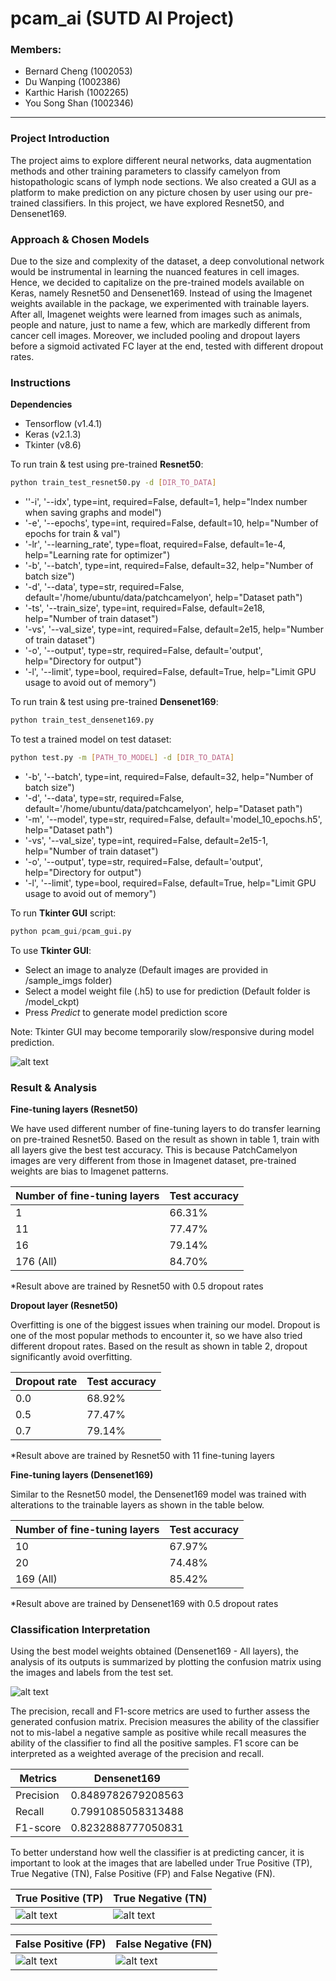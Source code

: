 # pcam_ai (SUTD AI Project)
### Members:

- Bernard Cheng (1002053)
- Du Wanping (1002386)
- Karthic Harish (1002265)
- You Song Shan (1002346)

---

### Project Introduction

The project aims to explore different neural networks, data augmentation methods and other training parameters to classify camelyon from histopathologic scans of lymph node sections. We also created a GUI as a platform to make prediction on any picture chosen by user using our pre-trained classifiers. In this project, we have explored Resnet50, and Densenet169.

### Approach & Chosen Models

Due to the size and complexity of the dataset, a deep convolutional network would be instrumental in learning the nuanced features in cell images. Hence, we decided to capitalize on the pre-trained models available on Keras, namely Resnet50 and Densenet169. Instead of using the Imagenet weights available in the package, we experimented with trainable layers. After all, Imagenet weights were learned from images such as animals, people and nature, just to name a few, which are markedly different from cancer cell images. Moreover, we included pooling and dropout layers before a sigmoid activated FC layer at the end, tested with different dropout rates.

### Instructions

**Dependencies**

* Tensorflow (v1.4.1)
* Keras (v2.1.3)
* Tkinter (v8.6)



To run train & test using pre-trained **Resnet50**:

```bash
python train_test_resnet50.py -d [DIR_TO_DATA]
```

- ''-i', '--idx', type=int, required=False, default=1, help="Index number when saving graphs and model")
- '-e', '--epochs', type=int, required=False, default=10, help="Number of epochs for train & val")
- '-lr', '--learning_rate', type=float, required=False, default=1e-4, help="Learning rate for optimizer")
- '-b', '--batch', type=int, required=False, default=32, help="Number of batch size")
- '-d', '--data', type=str, required=False, default='/home/ubuntu/data/patchcamelyon', help="Dataset path")
- '-ts', '--train_size', type=int, required=False, default=2e18, help="Number of train dataset")
- '-vs', '--val_size', type=int, required=False, default=2e15, help="Number of train dataset")
- '-o', '--output', type=str, required=False, default='output', help="Directory for output")
- '-l', '--limit', type=bool, required=False, default=True, help="Limit GPU usage to avoid out of memory")



To run train & test using pre-trained **Densenet169**:

```bash
python train_test_densenet169.py
```



To test a trained model on test dataset:

```bash
python test.py -m [PATH_TO_MODEL] -d [DIR_TO_DATA]
```

- '-b', '--batch', type=int, required=False, default=32, help="Number of batch size")
- '-d', '--data', type=str, required=False, default='/home/ubuntu/data/patchcamelyon', help="Dataset path")
- '-m', '--model', type=str, required=False, default='model_10_epochs.h5', help="Dataset path")
- '-vs', '--val_size', type=int, required=False, default=2e15-1, help="Number of train dataset")
- '-o', '--output', type=str, required=False, default='output', help="Directory for output")
- '-l', '--limit', type=bool, required=False, default=True, help="Limit GPU usage to avoid out of memory")



To run **Tkinter GUI** script:

```python
python pcam_gui/pcam_gui.py
```

To use **Tkinter GUI**:

* Select an image to analyze (Default images are provided in /sample_imgs folder)
* Select a model weight file (.h5) to use for prediction (Default folder is /model_ckpt)
* Press *Predict* to generate model prediction score


Note: Tkinter GUI may become temporarily slow/responsive during model prediction.

![alt text](readme_images/sample_gui.PNG)

### Result & Analysis

**Fine-tuning layers (Resnet50)**


We have used different number of fine-tuning layers to do transfer learning on pre-trained Resnet50. Based on the result as shown in table 1, train with all layers give the best test accuracy. This is because PatchCamelyon images are very different from those in Imagenet dataset, pre-trained weights are bias to Imagenet patterns.

| Number of fine-tuning layers | Test accuracy |
| ---------------------------- | ------------- |
| 1                            | 66.31%        |
| 11                           | 77.47%        |
| 16                           | 79.14%        |
| 176 (All)                    | 84.70%        |

*Result above are trained by Resnet50 with 0.5 dropout rates

**Dropout layer (Resnet50)**

Overfitting is one of the biggest issues when training our model. Dropout is one of the most popular methods to encounter it, so we have also tried different dropout rates. Based on the result as shown in table 2, dropout significantly avoid overfitting.

| Dropout rate | Test accuracy |
| ------------ | ------------- |
| 0.0          | 68.92%        |
| 0.5          | 77.47%        |
| 0.7          | 79.14%        |

*Result above are trained by Resnet50 with 11 fine-tuning layers

**Fine-tuning layers (Densenet169)**

Similar to the Resnet50 model, the Densenet169 model was trained with alterations to the trainable layers as shown in the table below.

| Number of fine-tuning layers | Test accuracy |
| ---------------------------- | ------------- |
| 10                           | 67.97%        |
| 20                           | 74.48%        |
| 169 (All)                    | 85.42%        |

*Result above are trained by Densenet169 with 0.5 dropout rates

### Classification Interpretation ###

Using the best model weights obtained (Densenet169 - All layers), the analysis of its outputs is summarized by plotting the confusion matrix using the images and labels from the test set.

![alt text](readme_images/classification_interpretation.PNG)

The precision, recall and F1-score metrics are used to further assess the generated confusion matrix. Precision measures the ability of the classifier not to mis-label a negative sample as positive while recall measures the ability of the classifier to find all the positive samples.  F1 score can be interpreted as a weighted average of the precision and recall.


Metrics  | Densenet169
-------- | ------------------
Precision| 0.8489782679208563
Recall   | 0.7991085058313488
F1-score |0.8232888777050831



To better understand how well the classifier is at predicting cancer, it is important to look at the images that are labelled under True Positive (TP), True Negative (TN), False Positive (FP) and False Negative (FN).

| True Positive (TP)                | True Negative (TN)                 |
| --------------------------------- | --------------------------------- |
| ![alt text](readme_images/TP.PNG) | ![alt text](readme_images/TN.PNG) |

| False Positive (FP)                 | False Negative (FN)               |
| ---------------------------------- | --------------------------------- |
| ![alt text](readme_images/FP.PNG) | ![alt text](readme_images/FN.PNG) |
